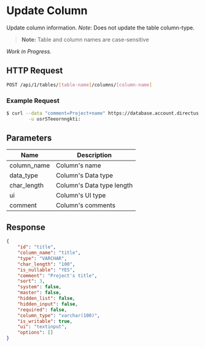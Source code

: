 # Update Column

Update column information. _*Note*_: Does not update the table column-type.

> **Note:** Table and column names are case-sensitive

_Work in Progress._

## HTTP Request

```bash
POST /api/1/tables/[table-name]/columns/[column-name]
```

### Example Request

```bash
$ curl --data "comment=Project+name" https://database.account.directus.io/api/1/tables/projects/title \
        -u usrSTeeornngkti:
```

## Parameters

Name        | Description
----------- | -----------
column_name | Column's name
data_type   | Column's Data type
char_length | Column's Data type length
ui          | Column's UI type
comment     | Column's comments

## Response

```json
{
    "id": "title",
    "column_name": "title",
    "type": "VARCHAR",
    "char_length": "100",
    "is_nullable": "YES",
    "comment": "Project's title",
    "sort": 3,
    "system": false,
    "master": false,
    "hidden_list": false,
    "hidden_input": false,
    "required": false,
    "column_type": "varchar(100)",
    "is_writable": true,
    "ui": "textinput",
    "options": []
}
```
